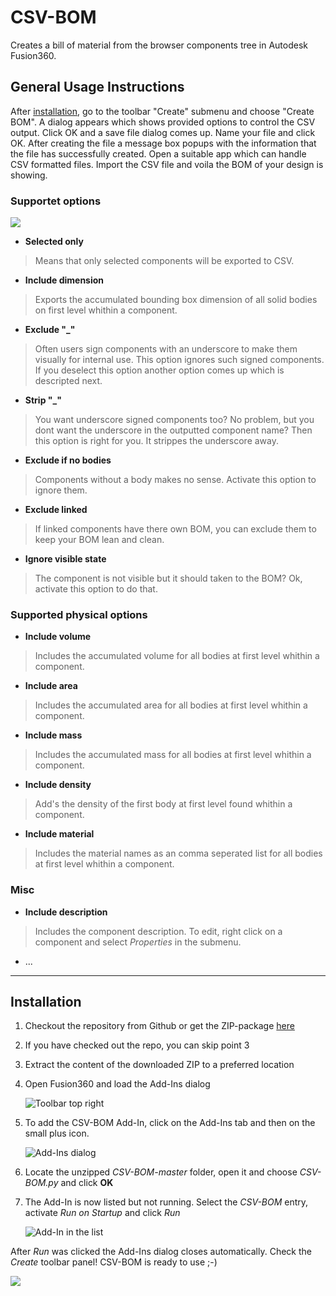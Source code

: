 # CSV-BOM
Creates a bill of material from the browser components tree in Autodesk Fusion360.

## General Usage Instructions
After [installation](#installation), go to the toolbar "Create" submenu and choose "Create BOM". A dialog appears which shows provided options to control the CSV output. Click OK and a save file dialog comes up. Name your file and click OK. After creating the file a message box popups with the information that the file has successfully created. Open a suitable app which can handle CSV formatted files. Import the CSV file and voila the BOM of your design is showing.

### Supportet options

![](resources/CSV-BOM/store_screen.png)

* **Selected only**
> Means that only selected components will be exported to CSV.

* **Include dimension**
> Exports the accumulated bounding box dimension of all solid bodies on first level whithin a component.

* **Exclude "_"**
> Often users sign components with an underscore to make them visually for internal use. This option ignores such signed components.
> If you deselect this option another option comes up which is descripted next.

* **Strip "_"**
> You want underscore signed components too? No problem, but you dont want the underscore in the outputted component name? Then this option is right for you. It strippes the underscore away.

* **Exclude if no bodies**
> Components without a body makes no sense. Activate this option to ignore them.

* **Exclude linked**
> If linked components have there own BOM, you can exclude them to keep your BOM lean and clean.

* **Ignore visible state**
> The component is not visible but it should taken to the BOM? Ok, activate this option to do that.

### Supported physical options

* **Include volume**
> Includes the accumulated volume for all bodies at first level whithin a component.

* **Include area**
> Includes the accumulated area for all bodies at first level whithin a component.

* **Include mass**
> Includes the accumulated mass for all bodies at first level whithin a component.

* **Include density**
> Add's the density of the first body at first level found whithin a component.

* **Include material**
> Includes the material names as an comma seperated list for all bodies at first level whithin a component.

### Misc

* **Include description**
> Includes the component description. To edit, right click on a component and select _Properties_ in the submenu.

* ...


---

<a id="installation"></a>

## Installation

1. Checkout the repository from Github or get the ZIP-package [here](http://www.github.de/macmanpb/CSV-BOM/archive/master.zip)
2. If you have checked out the repo, you can skip point 3
3. Extract the content of the downloaded ZIP to a preferred location
4. Open Fusion360 and load the Add-Ins dialog

	![Toolbar top right](resources/CSV-BOM/toolbar.png)

5. To add the CSV-BOM Add-In, click on the Add-Ins tab and then on the small plus icon.

	![Add-Ins dialog](resources/CSV-BOM/addins_dialog.png)

6. Locate the unzipped _CSV-BOM-master_ folder, open it and choose _CSV-BOM.py_ and click **OK**

7. The Add-In is now listed but not running. Select the _CSV-BOM_ entry, activate _Run on Startup_ and click _Run_

	![Add-In in the list](resources/CSV-BOM/addins-dialog-listed.png)

After _Run_ was clicked the Add-Ins dialog closes automatically.
Check the _Create_ toolbar panel! CSV-BOM is ready to use ;-)

![](resources/CSV-BOM/create_panel.png)




